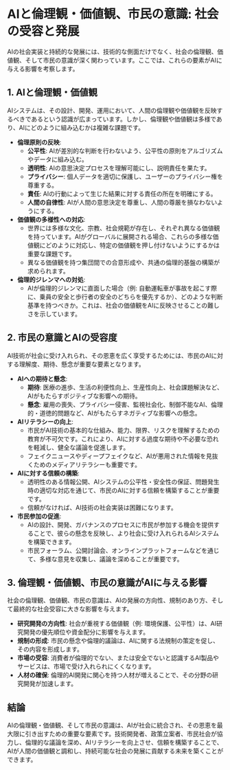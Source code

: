 # AIと倫理観・価値観、市民の意識: 社会の受容と発展

AIの社会実装と持続的な発展には、技術的な側面だけでなく、社会の倫理観、価値観、そして市民の意識が深く関わっています。ここでは、これらの要素がAIに与える影響を考察します。

## 1. AIと倫理観・価値観

AIシステムは、その設計、開発、運用において、人間の倫理観や価値観を反映するべきであるという認識が広まっています。しかし、倫理観や価値観は多様であり、AIにどのように組み込むかは複雑な課題です。

- **倫理原則の反映**: 
  - **公平性**: AIが差別的な判断を行わないよう、公平性の原則をアルゴリズムやデータに組み込む。
  - **透明性**: AIの意思決定プロセスを理解可能にし、説明責任を果たす。
  - **プライバシー**: 個人データを適切に保護し、ユーザーのプライバシー権を尊重する。
  - **責任**: AIの行動によって生じた結果に対する責任の所在を明確にする。
  - **人間の自律性**: AIが人間の意思決定を尊重し、人間の尊厳を損なわないようにする。
- **価値観の多様性への対応**: 
  - 世界には多様な文化、宗教、社会規範が存在し、それぞれ異なる価値観を持っています。AIがグローバルに展開される場合、これらの多様な価値観にどのように対応し、特定の価値観を押し付けないようにするかは重要な課題です。
  - 異なる価値観を持つ集団間での合意形成や、共通の倫理的基盤の構築が求められます。
- **倫理的ジレンマへの対処**: 
  - AIが倫理的ジレンマに直面した場合（例: 自動運転車が事故を起こす際に、乗員の安全と歩行者の安全のどちらを優先するか）、どのような判断基準を持つべきか。これは、社会の価値観をAIに反映させることの難しさを示しています。

## 2. 市民の意識とAIの受容度

AI技術が社会に受け入れられ、その恩恵を広く享受するためには、市民のAIに対する理解度、期待、懸念が重要な要素となります。

- **AIへの期待と懸念**: 
  - **期待**: 医療の進歩、生活の利便性向上、生産性向上、社会課題解決など、AIがもたらすポジティブな影響への期待。
  - **懸念**: 雇用の喪失、プライバシー侵害、監視社会化、制御不能なAI、倫理的・道徳的問題など、AIがもたらすネガティブな影響への懸念。
- **AIリテラシーの向上**: 
  - 市民がAI技術の基本的な仕組み、能力、限界、リスクを理解するための教育が不可欠です。これにより、AIに対する過度な期待や不必要な恐れを軽減し、健全な議論を促進します。
  - フェイクニュースやディープフェイクなど、AIが悪用された情報を見抜くためのメディアリテラシーも重要です。
- **AIに対する信頼の構築**: 
  - 透明性のある情報公開、AIシステムの公平性・安全性の保証、問題発生時の適切な対応を通じて、市民のAIに対する信頼を構築することが重要です。
  - 信頼がなければ、AI技術の社会実装は困難になります。
- **市民参加の促進**: 
  - AIの設計、開発、ガバナンスのプロセスに市民が参加する機会を提供することで、彼らの懸念を反映し、より社会に受け入れられるAIシステムを構築できます。
  - 市民フォーラム、公開討論会、オンラインプラットフォームなどを通じて、多様な意見を収集し、議論を深めることが重要です。

## 3. 倫理観・価値観、市民の意識がAIに与える影響

社会の倫理観、価値観、市民の意識は、AIの発展の方向性、規制のあり方、そして最終的な社会受容に大きな影響を与えます。

- **研究開発の方向性**: 社会が重視する価値観（例: 環境保護、公平性）は、AI研究開発の優先順位や資金配分に影響を与えます。
- **規制の形成**: 市民の懸念や倫理的議論は、AIに関する法規制の策定を促し、その内容を形成します。
- **市場の受容**: 消費者が倫理的でない、または安全でないと認識するAI製品やサービスは、市場で受け入れられにくくなります。
- **人材の確保**: 倫理的AI開発に関心を持つ人材が増えることで、その分野の研究開発が加速します。

## 結論

AIの倫理観・価値観、そして市民の意識は、AIが社会に統合され、その恩恵を最大限に引き出すための重要な要素です。技術開発者、政策立案者、市民社会が協力し、倫理的な議論を深め、AIリテラシーを向上させ、信頼を構築することで、AIが人間の価値観と調和し、持続可能な社会の発展に貢献する未来を築くことができます。

